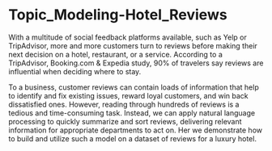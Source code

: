 # Topic_Modeling-Hotel_Reviews

With a multitude of social feedback platforms available, such as Yelp or TripAdvisor, more and more customers turn to reviews before making their next decision on a hotel, restaurant, or a service. According to a TripAdvisor, Booking.com & Expedia study, 90% of travelers say reviews are influential when deciding where to stay.

To a business, customer reviews can contain loads of information that help to identify and fix existing issues, reward loyal customers, and win back dissatisfied ones. However, reading through hundreds of reviews is a tedious and time-consuming task. Instead, we can apply natural language processing to quickly summarize and sort reviews, delivering relevant information for appropriate departments to act on. Her we demonstrate how to build and utilize such a model on a dataset of reviews for a luxury hotel.
